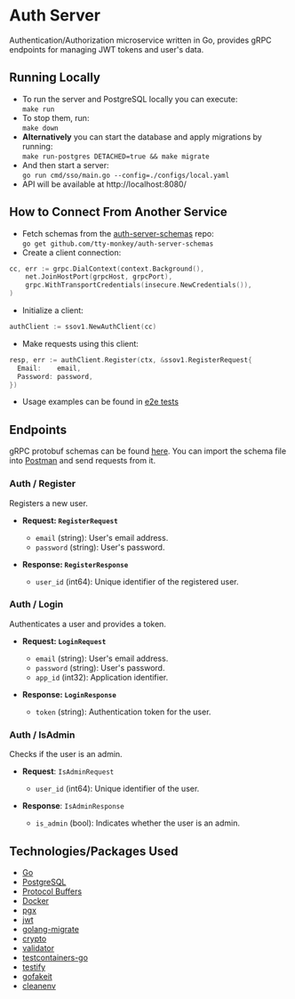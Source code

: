 # Auth Server
Authentication/Authorization microservice written in Go, provides gRPC endpoints for managing JWT tokens and user's data.  

## Running Locally
* To run the server and PostgreSQL locally you can execute:   
  `make run`
* To stop them, run:  
 `make down`
* **Alternatively** you can start the database and apply migrations by running:  
  `make run-postgres DETACHED=true && make migrate`
* And then start a server:   
`go run cmd/sso/main.go --config=./configs/local.yaml`
* API will be available at http://localhost:8080/

## How to Connect From Another Service  
* Fetch schemas from the [auth-server-schemas](https://github.com/tty-monkey/auth-server-schemas) repo:  
  `go get github.com/tty-monkey/auth-server-schemas`
* Create a client connection:
```go
cc, err := grpc.DialContext(context.Background(),
	net.JoinHostPort(grpcHost, grpcPort),
	grpc.WithTransportCredentials(insecure.NewCredentials()),
)
```
* Initialize a client:
```go
authClient := ssov1.NewAuthClient(cc)
```
* Make requests using this client:
```go
resp, err := authClient.Register(ctx, &ssov1.RegisterRequest{
  Email:    email,
  Password: password,
})
```
* Usage examples can be found in [e2e tests](https://github.com/tty-monkey/auth-server/blob/d6b9a6ddf5d998fc11b75273124f8597fc4bc1ae/tests/auth_register_login_test.go#L24-L24)

## Endpoints
gRPC protobuf schemas can be found [here](https://github.com/tty-monkey/auth-server-schemas).
You can import the schema file into [Postman](https://blog.postman.com/postman-now-supports-grpc/) and send requests from it.

### Auth / Register
Registers a new user.

- **Request: `RegisterRequest`**
  - `email` (string): User's email address.
  - `password` (string): User's password.

- **Response: `RegisterResponse`**
  - `user_id` (int64): Unique identifier of the registered user.

### Auth / Login
Authenticates a user and provides a token.

- **Request: `LoginRequest`**
  - `email` (string): User's email address.
  - `password` (string): User's password.
  - `app_id` (int32): Application identifier.

- **Response: `LoginResponse`**
  - `token` (string): Authentication token for the user.

### Auth / IsAdmin
Checks if the user is an admin.

- **Request**: `IsAdminRequest`
  - `user_id` (int64): Unique identifier of the user.
 
- **Response**: `IsAdminResponse`
  - `is_admin` (bool): Indicates whether the user is an admin.

## Technologies/Packages Used
* [Go](https://go.dev/)
* [PostgreSQL](https://www.postgresql.org/)
* [Protocol Buffers](https://protobuf.dev/getting-started/gotutorial/)
* [Docker](https://www.docker.com/)
* [pgx](https://pkg.go.dev/github.com/jackc/pgx/v5)
* [jwt](https://pkg.go.dev/github.com/golang-jwt/jwt)
* [golang-migrate](https://pkg.go.dev/github.com/golang-migrate/migrate/v4)
* [crypto](https://pkg.go.dev/golang.org/x/crypto)
* [validator](https://pkg.go.dev/github.com/go-playground/validator/v10)
* [testcontainers-go](https://pkg.go.dev/github.com/testcontainers/testcontainers-go)
* [testify](https://pkg.go.dev/github.com/stretchr/testify)
* [gofakeit](https://pkg.go.dev/github.com/brianvoe/gofakeit)
* [cleanenv](https://pkg.go.dev/github.com/ilyakaznacheev/cleanenv)

